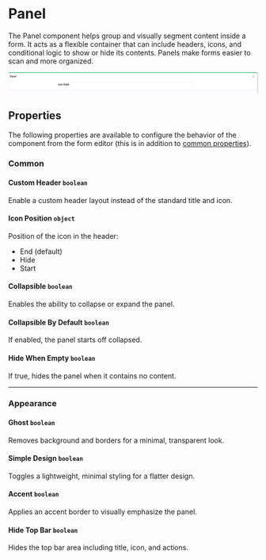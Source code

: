 # Panel

The Panel component helps group and visually segment content inside a form. It acts as a flexible container that can include headers, icons, and conditional logic to show or hide its contents. Panels make forms easier to scan and more organized.

[//]: # '<iframe width="100%" height="500" src="https://pd-docs-adminportal-test.shesha.dev/shesha/forms-designer/?id=747834b4-9ef8-4088-a951-e976776b19ec" title="Panel Component" ></iframe>'

![Image](../Layouts/images/panel1.png)

## **Properties**

The following properties are available to configure the behavior of the component from the form editor (this is in addition to [common properties](/docs/front-end-basics/form-components/common-component-properties)).

### Common

#### **Custom Header** `boolean`
Enable a custom header layout instead of the standard title and icon.

#### **Icon Position** `object`
Position of the icon in the header:

- End (default)
- Hide
- Start

#### **Collapsible** `boolean`  
Enables the ability to collapse or expand the panel.

#### **Collapsible By Default** `boolean`  
If enabled, the panel starts off collapsed.

#### **Hide When Empty** `boolean`
If true, hides the panel when it contains no content.

___

### Appearance

#### **Ghost** `boolean`
Removes background and borders for a minimal, transparent look.

#### **Simple Design** `boolean`
Toggles a lightweight, minimal styling for a flatter design.

#### **Accent** `boolean`
Applies an accent border to visually emphasize the panel.

#### **Hide Top Bar** `boolean`
Hides the top bar area including title, icon, and actions.



